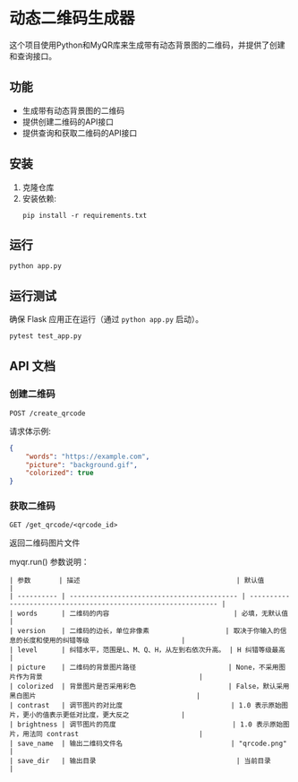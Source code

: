 # 动态二维码生成器

这个项目使用Python和MyQR库来生成带有动态背景图的二维码，并提供了创建和查询接口。

## 功能

- 生成带有动态背景图的二维码
- 提供创建二维码的API接口
- 提供查询和获取二维码的API接口

## 安装

1. 克隆仓库
2. 安装依赖:
   ```
   pip install -r requirements.txt
   ```

## 运行

```
python app.py
```

## 运行测试

确保 Flask 应用正在运行（通过 `python app.py` 启动）。

```bash
pytest test_app.py
```

## API 文档

### 创建二维码

`POST /create_qrcode`

请求体示例:
```json
{
    "words": "https://example.com",
    "picture": "background.gif",
    "colorized": true
}
```

### 获取二维码

`GET /get_qrcode/<qrcode_id>`

返回二维码图片文件

myqr.run() 参数说明：
```
| 参数       | 描述                                       | 默认值                                                         |
| ---------- | ------------------------------------------ | -------------------------------------------------------------- |
| words      | 二维码的内容                               | 必填，无默认值                                                 |
| version    | 二维码的边长，单位非像素                   | 取决于你输入的信息的长度和使用的纠错等级                       |
| level      | 纠错水平，范围是L、M、Q、H，从左到右依次升高。 | H 纠错等级最高                                                 |
| picture    | 二维码的背景图片路径                       | None，不采用图片作为背景                                       |
| colorized  | 背景图片是否采用彩色                       | False，默认采用黑白图片                                        |
| contrast   | 调节图片的对比度                           | 1.0 表示原始图片，更小的值表示更低对比度，更大反之             |
| brightness | 调节图片的亮度                             | 1.0 表示原始图片，用法同 contrast                              |
| save_name  | 输出二维码文件名                           | "qrcode.png"                                                   |
| save_dir   | 输出目录                                   | 当前目录                                                       |
```